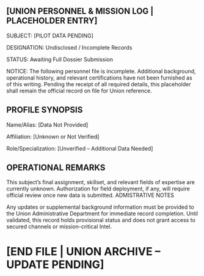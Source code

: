 ## [UNION PERSONNEL & MISSION LOG | PLACEHOLDER ENTRY]

SUBJECT: [PILOT DATA PENDING]

DESIGNATION: Undisclosed / Incomplete Records

STATUS: Awaiting Full Dossier Submission

NOTICE: The following personnel file is incomplete. Additional background, operational history, and relevant certifications have not been furnished as of this writing. Pending the receipt of all required details, this placeholder shall remain the official record on file for Union reference.

## PROFILE SYNOPSIS

Name/Alias: [Data Not Provided]

Affiliation: [Unknown or Not Verified]

Role/Specialization: [Unverified – Additional Data Needed]

## OPERATIONAL REMARKS

This subject’s final assignment, skillset, and relevant fields of expertise are currently unknown.
Authorization for field deployment, if any, will require official review once new data is submitted.
ADMISTRATIVE NOTES

Any updates or supplemental background information must be provided to the Union Administrative Department for immediate record completion.
Until validated, this record holds provisional status and does not grant access to secured channels or mission-critical Intel.

# [END FILE | UNION ARCHIVE – UPDATE PENDING]
